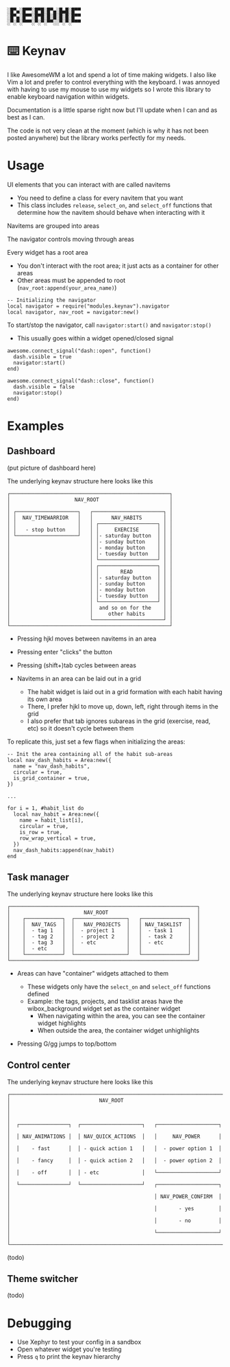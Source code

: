 ```
░█▀▄░█▀▀░█▀█░█▀▄░█▄█░█▀▀
░█▀▄░█▀▀░█▀█░█░█░█░█░█▀▀
░▀░▀░▀▀▀░▀░▀░▀▀░░▀░▀░▀▀▀
```

# ⌨️ Keynav
I like AwesomeWM a lot and spend a lot of time making widgets. I also like Vim a lot and prefer to control everything with the keyboard. I was annoyed with having to use my mouse to use my widgets so I wrote this library to enable keyboard navigation within widgets.

Documentation is a little sparse right now but I'll update when I can and as best as I can.

The code is not very clean at the moment (which is why it has not been posted anywhere) but the library works perfectly for my needs.

# Usage
UI elements that you can interact with are called navitems
  - You need to define a class for every navitem that you want
  - This class includes `release`, `select_on`, and `select_off` functions that determine how the navitem should behave when interacting with it

Navitems are grouped into areas

The navigator controls moving through areas

Every widget has a root area
  - You don't interact with the root area; it just acts as a container for other areas
  - Other areas must be appended to root (`nav_root:append(your_area_name)`)

```
-- Initializing the navigator
local navigator = require("modules.keynav").navigator
local navigator, nav_root = navigator:new()
```

To start/stop the navigator, call `navigator:start()` and `navigator:stop()`
  - This usually goes within a widget opened/closed signal

```
awesome.connect_signal("dash::open", function()
  dash.visible = true
  navigator:start()
end)

awesome.connect_signal("dash::close", function()
  dash.visible = false
  navigator:stop()
end)
```

# Examples
## Dashboard
(put picture of dashboard here)

The underlying keynav structure here looks like this
```
┌────────────────────────────────────────────────────┐
│                     NAV_ROOT                       │
│                                                    │
│ ┌────────────────────┐   ┌───────────────────────┐ │
│ │  NAV_TIMEWARRIOR   │   │      NAV_HABITS       │ │
│ │                    │   │ ┌───────────────────┐ │ │
│ │   - stop button    │   │ │     EXERCISE      │ │ │
│ └────────────────────┘   │ │- saturday button  │ │ │
│                          │ │- sunday button    │ │ │
│                          │ │- monday button    │ │ │
│                          │ │- tuesday button   │ │ │
│                          │ └───────────────────┘ │ │
│                          │ ┌───────────────────┐ │ │
│                          │ │       READ        │ │ │
│                          │ │- saturday button  │ │ │
│                          │ │- sunday button    │ │ │
│                          │ │- monday button    │ │ │
│                          │ │- tuesday button   │ │ │
│                          │ └───────────────────┘ │ │
│                          │  and so on for the    │ │
│                          │     other habits      │ │
│                          └───────────────────────┘ │
└────────────────────────────────────────────────────┘
```
- Pressing hjkl moves between navitems in an area
- Pressing enter "clicks" the button
- Pressing (shift+)tab cycles between areas

- Navitems in an area can be laid out in a grid
  - The habit widget is laid out in a grid formation with each habit having its own area
  - There, I prefer hjkl to move up, down, left, right through items in the grid
  - I also prefer that tab ignores subareas in the grid (exercise, read, etc) so it doesn't cycle between them

To replicate this, just set a few flags when initializing the areas:
```
-- Init the area containing all of the habit sub-areas
local nav_dash_habits = Area:new({
  name = "nav_dash_habits",
  circular = true,
  is_grid_container = true,
})

...

for i = 1, #habit_list do
  local nav_habit = Area:new({
    name = habit_list[i],
    circular = true,
    is_row = true,
    row_wrap_vertical = true,
  })
  nav_dash_habits:append(nav_habit)
end
```

## Task manager
The underlying keynav structure here looks like this
```
┌─────────────────────────────────────────────────────────────┐
│                        NAV_ROOT                             │
│    ┌────────────┐  ┌─────────────────┐   ┌───────────────┐  │
│    │  NAV_TAGS  │  │   NAV_PROJECTS  │   │ NAV_TASKLIST  │  │
│    │  - tag 1   │  │  - project 1    │   │  - task 1     │  │
│    │  - tag 2   │  │  - project 2    │   │  - task 2     │  │
│    │  - tag 3   │  │  - etc          │   │  - etc        │  │
│    │  - etc     │  │                 │   │               │  │
│    └────────────┘  └─────────────────┘   └───────────────┘  │
└─────────────────────────────────────────────────────────────┘
```

- Areas can have "container" widgets attached to them
  - These widgets only have the `select_on` and `select_off` functions defined
  - Example: the tags, projects, and tasklist areas have the wibox_background widget set as the container widget
    - When navigating within the area, you can see the container widget highlights
    - When outside the area, the container widget unhighlights
  
- Pressing G/gg jumps to top/bottom

## Control center
The underlying keynav structure here looks like this
```
┌──────────────────────────────────────────────────────────────────────┐
│                             NAV_ROOT                                 │
│                                                                      │
│  ┌────────────────┐  ┌────────────────────┐   ┌────────────────────┐ │
│  │ NAV_ANIMATIONS │  │ NAV_QUICK_ACTIONS  │   │     NAV_POWER      │ │
│  │    - fast      │  │ - quick action 1   │   │  - power option 1  │ │
│  │    - fancy     │  │ - quick action 2   │   │  - power option 2  │ │
│  │    - off       │  │ - etc              │   └────────────────────┘ │
│  └────────────────┘  └────────────────────┘   ┌────────────────────┐ │
│                                               │ NAV_POWER_CONFIRM  │ │
│                                               │       - yes        │ │
│                                               │       - no         │ │
│                                               └────────────────────┘ │
└──────────────────────────────────────────────────────────────────────┘
```
(todo)

## Theme switcher
(todo)

# Debugging
- Use Xephyr to test your config in a sandbox
- Open whatever widget you're testing
- Press `q` to print the keynav hierarchy
